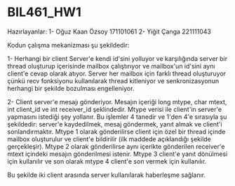 # BIL461_HW1

Hazırlayanlar:
1- Oğuz Kaan Özsoy   171101061
2- Yiğit Çanga       221111043

Kodun çalışma mekanizması şu şekildedir:

1- Herhangi bir client Server'e kendi id'sini yolluyor ve karşılığında server bir thread oluşturup içerisinde mailbox çalıştırıyor ve mailbox'un id'sini aynı client'e cevap olarak atıyor. Server her mailbox için farklı thread oluşturuyor çünkü recv fonksiyonu kullanılarak thread kitleniyor ve senkronizasyonun herhangi bir şekilde bozulması engelleniyor.

2- Client server'e mesajı gönderiyor. Mesajın içeriği long mtype, char mtext, int client_id ve int receiver_id şeklindedir. Mtype verisi ile client'in server'e yapmasını istediği şey yollanır. Bu işlemler 4 tanedir ve 1'den 4'e sırasıyla şu şekildedir: server'e kaydedilmek, mesaj göndermek, yanıt almak ve client'i sonlandırmaktır. Mtype 1 olarak gönderilirse client için özel bir thread içinde mailbox oluşturulur ve client'e bildirilir (ilk maddede açıklandığı şekilde gerçekleşir). Mtype 2 olarak gönderilirse aynı içerikte gönderilen receiver'e mtext içindeki mesajın gönderilmesi istenir. Mtype 3 client'e yanıt dönülmesi için kullanılır ve son olarak mtype 4 client'e son vermek için kullanılır.

Bu şekilde iki client arasında server kullanılarak haberleşme sağlanır.
